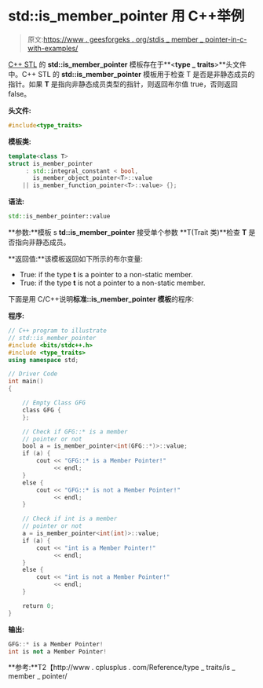 # std::is_member_pointer 用 C++举例

> 原文:[https://www . geesforgeks . org/stdis _ member _ pointer-in-c-with-examples/](https://www.geeksforgeeks.org/stdis_member_pointer-in-c-with-examples/)

[C++ STL](https://www.geeksforgeeks.org/the-c-standard-template-library-stl/) 的 **std::is_member_pointer** 模板存在于**<**type _ traits**>**头文件中。C++ STL 的 **std::is_member_pointer** 模板用于检查 T 是否是非静态成员的指针。如果 **T** 是指向非静态成员类型的指针，则返回布尔值 true，否则返回 false。

**头文件:**

```cpp
#include<type_traits>

```

**模板类:**

```cpp
template<class T>
struct is_member_pointer
     : std::integral_constant < bool,
       is_member_object_pointer<T>::value 
    || is_member_function_pointer<T>::value> {};

```

**语法:**

```cpp
std::is_member_pointer::value

```

**参数:**模板 s **td::is_member_pointer** 接受单个参数 **T(Trait 类)**检查 **T** 是否指向非静态成员。

**返回值:**该模板返回如下所示的布尔变量:

*   True: if the type **t** is a pointer to a non-static member.
*   True: if the type **t** is not a pointer to a non-static member.

下面是用 C/C++说明**标准::is_member_pointer 模板**的程序:

**程序:**

```cpp
// C++ program to illustrate
// std::is_member_pointer
#include <bits/stdc++.h>
#include <type_traits>
using namespace std;

// Driver Code
int main()
{

    // Empty Class GFG
    class GFG {
    };

    // Check if GFG::* is a member
    // pointer or not
    bool a = is_member_pointer<int(GFG::*)>::value;
    if (a) {
        cout << "GFG::* is a Member Pointer!"
             << endl;
    }
    else {
        cout << "GFG::* is not a Member Pointer!"
             << endl;
    }

    // Check if int is a member
    // pointer or not
    a = is_member_pointer<int(int)>::value;
    if (a) {
        cout << "int is a Member Pointer!"
             << endl;
    }
    else {
        cout << "int is not a Member Pointer!"
             << endl;
    }

    return 0;
}
```

**输出:**

```cpp
GFG::* is a Member Pointer!
int is not a Member Pointer!

```

**参考:**T2【http://www . cplusplus . com/Reference/type _ traits/is _ member _ pointer/
